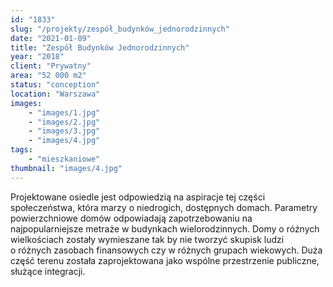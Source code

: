 ```yaml
---
id: "1833"
slug: "/projekty/zespół_budynków_jednorodzinnych"
date: "2021-01-09"
title: "Zespół Budynków Jednorodzinnych"
year: "2018"
client: "Prywatny"
area: "52 000 m2"
status: "conception"
location: "Warszawa"
images: 
    - "images/1.jpg"
    - "images/2.jpg"
    - "images/3.jpg"
    - "images/4.jpg"    
tags: 
    - "mieszkaniowe"
thumbnail: "images/4.jpg"
---
```

Projektowane osiedle jest odpowiedzią na aspiracje tej części społeczeństwa, która marzy o niedrogich, dostępnych domach. Parametry powierzchniowe domów odpowiadają zapotrzebowaniu na najpopularniejsze metraże w budynkach wielorodzinnych. Domy o&nbsp;różnych wielkościach zostały wymieszane tak by nie tworzyć skupisk ludzi o&nbsp;różnych zasobach finansowych czy w&nbsp;różnych grupach wiekowych. Duża część terenu została zaprojektowana jako wspólne przestrzenie publiczne, służące integracji.
